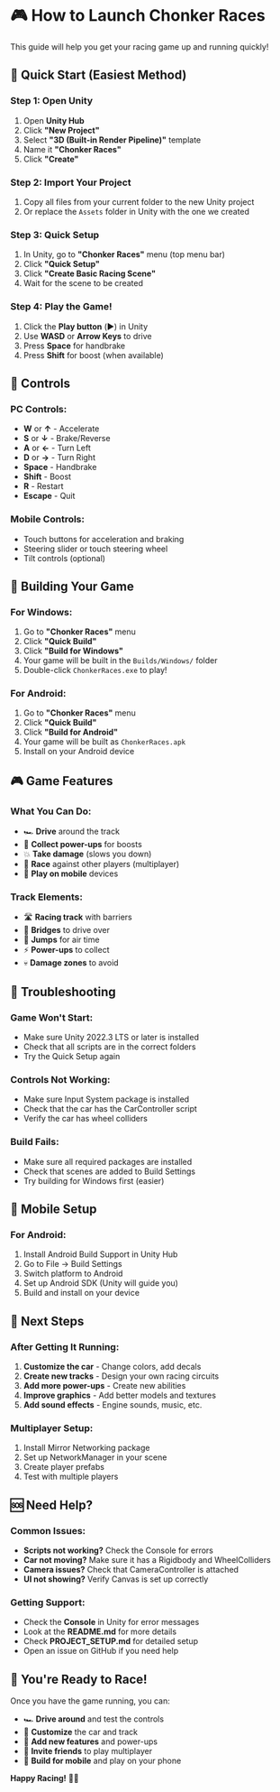 # 🎮 How to Launch Chonker Races

This guide will help you get your racing game up and running quickly!

## 🚀 **Quick Start (Easiest Method)**

### **Step 1: Open Unity**
1. Open **Unity Hub**
2. Click **"New Project"**
3. Select **"3D (Built-in Render Pipeline)"** template
4. Name it **"Chonker Races"**
5. Click **"Create"**

### **Step 2: Import Your Project**
1. Copy all files from your current folder to the new Unity project
2. Or replace the `Assets` folder in Unity with the one we created

### **Step 3: Quick Setup**
1. In Unity, go to **"Chonker Races"** menu (top menu bar)
2. Click **"Quick Setup"**
3. Click **"Create Basic Racing Scene"**
4. Wait for the scene to be created

### **Step 4: Play the Game!**
1. Click the **Play button** (▶️) in Unity
2. Use **WASD** or **Arrow Keys** to drive
3. Press **Space** for handbrake
4. Press **Shift** for boost (when available)

## 🎯 **Controls**

### **PC Controls:**
- **W** or **↑** - Accelerate
- **S** or **↓** - Brake/Reverse
- **A** or **←** - Turn Left
- **D** or **→** - Turn Right
- **Space** - Handbrake
- **Shift** - Boost
- **R** - Restart
- **Escape** - Quit

### **Mobile Controls:**
- Touch buttons for acceleration and braking
- Steering slider or touch steering wheel
- Tilt controls (optional)

## 🔧 **Building Your Game**

### **For Windows:**
1. Go to **"Chonker Races"** menu
2. Click **"Quick Build"**
3. Click **"Build for Windows"**
4. Your game will be built in the `Builds/Windows/` folder
5. Double-click `ChonkerRaces.exe` to play!

### **For Android:**
1. Go to **"Chonker Races"** menu
2. Click **"Quick Build"**
3. Click **"Build for Android"**
4. Your game will be built as `ChonkerRaces.apk`
5. Install on your Android device

## 🎮 **Game Features**

### **What You Can Do:**
- 🏎️ **Drive** around the track
- 🚀 **Collect power-ups** for boosts
- 💥 **Take damage** (slows you down)
- 🏁 **Race** against other players (multiplayer)
- 📱 **Play on mobile** devices

### **Track Elements:**
- 🛣️ **Racing track** with barriers
- 🌉 **Bridges** to drive over
- 🦘 **Jumps** for air time
- ⚡ **Power-ups** to collect
- 💀 **Damage zones** to avoid

## 🐛 **Troubleshooting**

### **Game Won't Start:**
- Make sure Unity 2022.3 LTS or later is installed
- Check that all scripts are in the correct folders
- Try the Quick Setup again

### **Controls Not Working:**
- Make sure Input System package is installed
- Check that the car has the CarController script
- Verify the car has wheel colliders

### **Build Fails:**
- Make sure all required packages are installed
- Check that scenes are added to Build Settings
- Try building for Windows first (easier)

## 📱 **Mobile Setup**

### **For Android:**
1. Install Android Build Support in Unity Hub
2. Go to File → Build Settings
3. Switch platform to Android
4. Set up Android SDK (Unity will guide you)
5. Build and install on your device

## 🎯 **Next Steps**

### **After Getting It Running:**
1. **Customize the car** - Change colors, add decals
2. **Create new tracks** - Design your own racing circuits
3. **Add more power-ups** - Create new abilities
4. **Improve graphics** - Add better models and textures
5. **Add sound effects** - Engine sounds, music, etc.

### **Multiplayer Setup:**
1. Install Mirror Networking package
2. Set up NetworkManager in your scene
3. Create player prefabs
4. Test with multiple players

## 🆘 **Need Help?**

### **Common Issues:**
- **Scripts not working?** Check the Console for errors
- **Car not moving?** Make sure it has a Rigidbody and WheelColliders
- **Camera issues?** Check that CameraController is attached
- **UI not showing?** Verify Canvas is set up correctly

### **Getting Support:**
- Check the **Console** in Unity for error messages
- Look at the **README.md** for more details
- Check **PROJECT_SETUP.md** for detailed setup
- Open an issue on GitHub if you need help

## 🎉 **You're Ready to Race!**

Once you have the game running, you can:
- 🏎️ **Drive around** and test the controls
- 🎨 **Customize** the car and track
- 🚀 **Add new features** and power-ups
- 👥 **Invite friends** to play multiplayer
- 📱 **Build for mobile** and play on your phone

**Happy Racing!** 🏁✨
